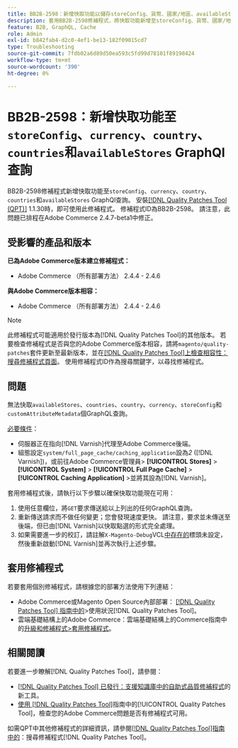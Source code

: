 ```yaml
---
title: BB2B-2598：新增快取功能以儲存storeConfig、貨幣、國家/地區、availableStores GraphQl查詢
description: 套用BB2B-2598修補程式，將快取功能新增至storeConfig、貨幣、國家/地區、以及availableStores GraphQl查詢。
feature: B2B, GraphQL, Cache
role: Admin
exl-id: b842fab4-d2c0-4ef1-be13-182f09015cd7
type: Troubleshooting
source-git-commit: 7fdb02a6d89d50ea593c5fd99d78101f89198424
workflow-type: tm+mt
source-wordcount: '390'
ht-degree: 0%

---
```


# BB2B-2598：新增快取功能至`storeConfig`、`currency`、`country`、`countries`和`availableStores` GraphQl查詢

BB2B-2598修補程式新增快取功能至`storeConfig`、`currency`、`country`、`countries`和`availableStores` GraphQl查詢。 安裝[[!DNL Quality Patches Tool (QPT)]](https://experienceleague.adobe.com/en/docs/commerce-operations/tools/quality-patches-tool/quality-patches-tool-to-self-serve-quality-patches) 1.1.30時，即可使用此修補程式。 修補程式ID為BB2B-2598。 請注意，此問題已排程在Adobe Commerce 2.4.7-beta1中修正。

## 受影響的產品和版本

**已為Adobe Commerce版本建立修補程式：**

* Adobe Commerce （所有部署方法） 2.4.4 - 2.4.6

**與Adobe Commerce版本相容：**

* Adobe Commerce （所有部署方法） 2.4.4 - 2.4.6

>[!NOTE]
>
>此修補程式可能適用於發行版本為[!DNL Quality Patches Tool]的其他版本。 若要檢查修補程式是否與您的Adobe Commerce版本相容，請將`magento/quality-patches`套件更新至最新版本，並在[[!DNL Quality Patches Tool]上檢查相容性：搜尋修補程式頁面](https://experienceleague.adobe.com/tools/commerce-quality-patches/index.html)。 使用修補程式ID作為搜尋關鍵字，以尋找修補程式。

## 問題

無法快取`availableStores`、`countries`、`country`、`currency`、`storeConfig`和`customAttributeMetadata`個GraphQL查詢。

<u>必要條件</u>：

* 伺服器正在指向[!DNL Varnish]代理至Adobe Commerce後端。
* 組態設定`system/full_page_cache/caching_application`設為&#x200B;*2* ([!DNL Varnish])，或前往Adobe Commerce管理員> **[!UICONTROL Stores]** > **[!UICONTROL System]** > **[!UICONTROL Full Page Cache]** > **[!UICONTROL Caching Application]** >並將其設為[!DNL Varnish]。

套用修補程式後，請執行以下步驟以確保快取功能現在可用：

1. 使用任意欄位，將`GET`要求傳送給以上列出的任何GraphQL查詢。
1. 重新傳送請求而不做任何變更；您會發現速度更快。 請注意，要求並未傳送至後端，但已由[!DNL Varnish]以快取點選的形式完全處理。
1. 如果需要進一步的校訂，請註解`X-Magento-Debug`VCL[中存在的](https://github.com/magento/magento2/blob/026e5b29a5edfd619bbdea62d636b3cab2ea03b4/app/code/Magento/PageCache/etc/varnish6.vcl#L227)標頭未設定，然後重新啟動[!DNL Varnish]並再次執行上述步驟。

## 套用修補程式

若要套用個別修補程式，請根據您的部署方法使用下列連結：

* Adobe Commerce或Magento Open Source內部部署： [[!DNL Quality Patches Tool] 指南中的](/help/tools/quality-patches-tool/usage.md)>使用狀況[!DNL Quality Patches Tool]。
* 雲端基礎結構上的Adobe Commerce：雲端基礎結構上的Commerce指南中的[升級和修補程式>套用修補程式](https://experienceleague.adobe.com/docs/commerce-cloud-service/user-guide/develop/upgrade/apply-patches.html)。

## 相關閱讀

若要進一步瞭解[!DNL Quality Patches Tool]，請參閱：

* [[!DNL Quality Patches Tool] 已發行：支援知識庫中的自助式品質修補程式](https://experienceleague.adobe.com/en/docs/commerce-operations/tools/quality-patches-tool/quality-patches-tool-to-self-serve-quality-patches)的新工具。
* [使用 [!DNL Quality Patches Tool]](/help/tools/quality-patches-tool/patches-available-in-qpt/check-patch-for-magento-issue-with-magento-quality-patches.md)指南中的[!UICONTROL Quality Patches Tool]，檢查您的Adobe Commerce問題是否有修補程式可用。


如需QPT中其他修補程式的詳細資訊，請參閱[[!DNL Quality Patches Tool]指南中的](https://experienceleague.adobe.com/tools/commerce-quality-patches/index.html)：搜尋修補程式[!DNL Quality Patches Tool]。
